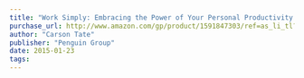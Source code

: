 ```yaml
---
title: "Work Simply: Embracing the Power of Your Personal Productivity Style"
purchase_url: http://www.amazon.com/gp/product/1591847303/ref=as_li_tl?ie=UTF8&camp=1789&creative=390957&creativeASIN=1591847303&linkCode=as2&tag=everrail-20&linkId=KZN6PXFTUXMIYEVE
author: "Carson Tate"
publisher: "Penguin Group"
date: 2015-01-23
tags:
---
```


